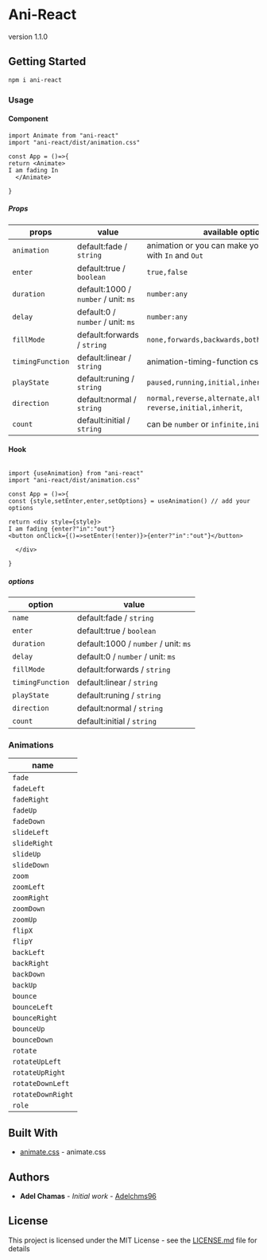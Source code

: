 # Ani-React

version 1.1.0

## Getting Started

```
npm i ani-react
```

### Usage

#### Component

```
import Animate from "ani-react"
import "ani-react/dist/animation.css"

const App = ()=>{
return <Animate>
I am fading In
  </Animate>

}
```

##### Props

| props            | value                                | available options                                             |
| ---------------- | ------------------------------------ | ------------------------------------------------------------- |
| `animation`      | default:fade / `string`              | animation or you can make you Own ending with `In` and `Out`  |
| `enter`          | default:true / `boolean`             | `true,false`                                                  |
| `duration`       | default:1000 / `number` / unit: `ms` | `number:any`                                                  |
| `delay`          | default:0 / `number` / unit: `ms`    | `number:any`                                                  |
| `fillMode`       | default:forwards / `string`          | `none,forwards,backwards,both,initial,inherit`                |
| `timingFunction` | default:linear / `string`            | animation-timing-function css                                 |
| `playState`      | default:runing / `string`            | `paused,running,initial,inherit`                              |
| `direction`      | default:normal / `string`            | `normal,reverse,alternate,alternate-reverse,initial,inherit`, |
| `count`          | default:initial / `string`           | can be `number` or `infinite,initial,inherit`                 |

#### Hook

```

import {useAnimation} from "ani-react"
import "ani-react/dist/animation.css"

const App = ()=>{
const {style,setEnter,enter,setOptions} = useAnimation() // add your options

return <div style={style}>
I am fading {enter?"in":"out"}
<button onClick={()=>setEnter(!enter)}>{enter?"in":"out"}</button>

  </div>

}
```

##### options

| option           | value                                |
| ---------------- | ------------------------------------ |
| `name`           | default:fade / `string`              |
| `enter`          | default:true / `boolean`             |
| `duration`       | default:1000 / `number` / unit: `ms` |
| `delay`          | default:0 / `number` / unit: `ms`    |
| `fillMode`       | default:forwards / `string`          |
| `timingFunction` | default:linear / `string`            |
| `playState`      | default:runing / `string`            |
| `direction`      | default:normal / `string`            |
| `count`          | default:initial / `string`           |

### Animations

| name              |
| ----------------- |
| `fade`            |
| `fadeLeft`        |
| `fadeRight`       |
| `fadeUp`          |
| `fadeDown`        |
| `slideLeft`       |
| `slideRight`      |
| `slideUp`         |
| `slideDown`       |
| `zoom`            |
| `zoomLeft`        |
| `zoomRight`       |
| `zoomDown`        |
| `zoomUp`          |
| `flipX`           |
| `flipY`           |
| `backLeft`        |
| `backRight`       |
| `backDown`        |
| `backUp`          |
| `bounce`          |
| `bounceLeft`      |
| `bounceRight`     |
| `bounceUp`        |
| `bounceDown`      |
| `rotate`          |
| `rotateUpLeft`    |
| `rotateUpRight`   |
| `rotateDownLeft`  |
| `rotateDownRight` |
| `role`            |

## Built With

- [animate.css](https://github.com/animate-css/animate.css) - animate.css

## Authors

- **Adel Chamas** - _Initial work_ - [Adelchms96](https://github.com/adelchms96/ani-react)

## License

This project is licensed under the MIT License - see the [LICENSE.md](LICENSE.md) file for details
